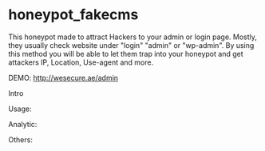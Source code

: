 # honeypot_fakecms
This honeypot made to attract Hackers to your admin or login page. Mostly, they usually check website under "login" "admin" or "wp-admin". By using this method you will be able to let them trap into your honeypot and get attackers IP, Location, Use-agent and more.

DEMO: http://wesecure.ae/admin

Intro



Usage:



Analytic:



Others:
